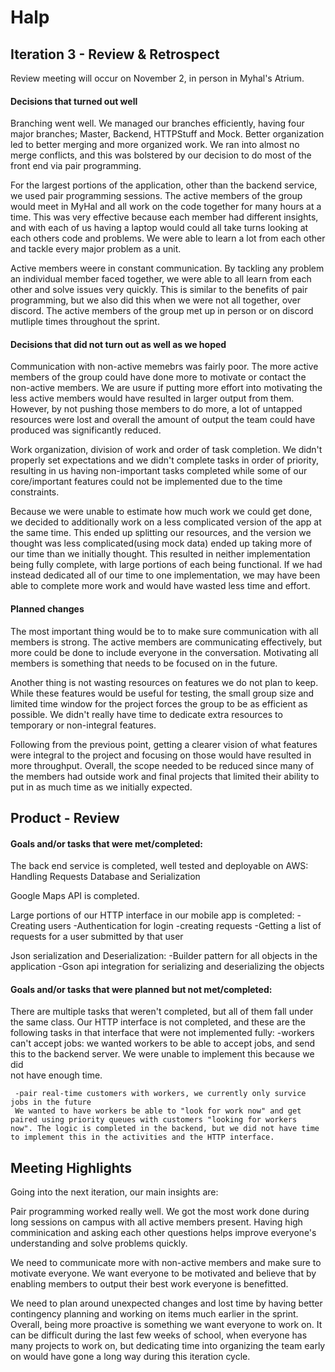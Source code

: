 # Halp
## Iteration 3 - Review & Retrospect

Review meeting will occur on November 2, in person in Myhal's Atrium.

#### Decisions that turned out well

 Branching went well. We managed our branches efficiently, having four major branches; Master, Backend, HTTPStuff and Mock. Better   organization led to better merging and more organized work. We ran into almost no merge conflicts, and this was bolstered by our decision to do most of the front end via pair programming.
 
 For the largest portions of the application, other than the backend service, we used pair programming sessions. The active members of the group would meet in MyHal and all work on the code together for many hours at a time. This was very effective because each member had different insights, and with each of us having a laptop would could all take turns looking at each others code and problems. We were able to learn a lot from each other and tackle every major problem as a unit. 
 
 Active members weere in constant communication. By tackling any problem an individual member faced together, we were able to all learn from each other and solve issues very quickly. This is similar to the benefits of pair programming, but we also did this when we were not all together, over discord. The active members of the group met up in person or on discord mutliple times throughout the sprint. 
 

#### Decisions that did not turn out as well as we hoped
 
 Communication with non-active memebrs was fairly poor. The more active members of the group could have done more to motivate or contact the non-active members. We are usure if putting more effort into motivating the less active members would have resulted in larger output from them. However, by not pushing those members to do more, a lot of untapped resources were lost and overall the amount of output the team could have produced was significantly reduced. 
 
 Work organization, division of work and order of task completion. We didn't properly set expectations and we didn't complete tasks in order of priority, resulting in us having non-important tasks completed while some of our core/important features could not be implemented due to the time constraints.
 
 Because we were unable to estimate how much work we could get done, we decided to additionally work on a less complicated version of the app at the same time. This ended up splitting our resources, and the version we thought was less complicated(using mock data) ended up taking more of our time than we initially thought. This resulted in neither implementation being fully complete, with large portions of each being functional. If we had instead dedicated all of our time to one implementation, we may have been able to complete more work and would have wasted less time and effort. 


#### Planned changes
 
 The most important thing would be to to make sure communication with all members is strong. The active members are communicating effectively, but more could be done to include everyone in the conversation. Motivating all members is something that needs to be focused on in the future. 
 
 Another thing is not wasting resources on features we do not plan to keep. While these features would be useful for testing, the small group size and limited time window for the project forces the group to be as efficient as possible. We didn't really have time to dedicate extra resources to temporary or non-integral features. 
 
 Following from the previous point, getting a clearer vision of what features were integral to the project and focusing on those would have resulted in more throughput. Overall, the scope needed to be reduced since many of the members had outside work and final projects that limited their ability to put in as much time as we initially expected. 


## Product - Review

#### Goals and/or tasks that were met/completed:
 
 The back end service is completed, well tested and deployable on AWS:
      Handling Requests
      Database and Serialization
 
 Google Maps API is completed.
 
 Large portions of our HTTP interface in our mobile app is completed:
    -Creating users
    -Authentication for login
    -creating requests
    -Getting a list of requests for a user submitted by that user
 
 Json serialization and Deserialization:
       -Builder pattern for all objects in the application
       -Gson api integration for serializing and deserializing the objects


 

#### Goals and/or tasks that were planned but not met/completed:

There are multiple tasks that weren't completed, but all of them fall under the same class. Our HTTP interface is not completed, and these are the following tasks in that interface that were not implemented fully: 
     -workers can't accept jobs:
     we wanted workers to be able to accept jobs, and send this to the backend server. We were unable to implement this because we did  
     not have enough time.


     -pair real-time customers with workers, we currently only survice jobs in the future
     We wanted to have workers be able to "look for work now" and get paired using priority queues with customers "looking for workers        now". The logic is completed in the backend, but we did not have time to implement this in the activities and the HTTP interface. 


## Meeting Highlights

Going into the next iteration, our main insights are:

 Pair programming worked really well. We got the most work done during long sessions on campus with all active members present. Having high comminication and asking each other questions helps improve everyone's understanding and solve problems quickly. 
 
 We need to communicate more with non-active members and make sure to motivate everyone. We want everyone to be motivated and believe that by enabling members to output their best work everyone is benefitted. 
 
 We need to plan around unexpected changes and lost time by having better contingency planning and working on items much earlier in the sprint. Overall, being more proactive is something we want everyone to work on. It can be difficult during the last few weeks of school, when everyone has many projects to work on, but dedicating time into organizing the team early on would have gone a long way during this iteration cycle.  


